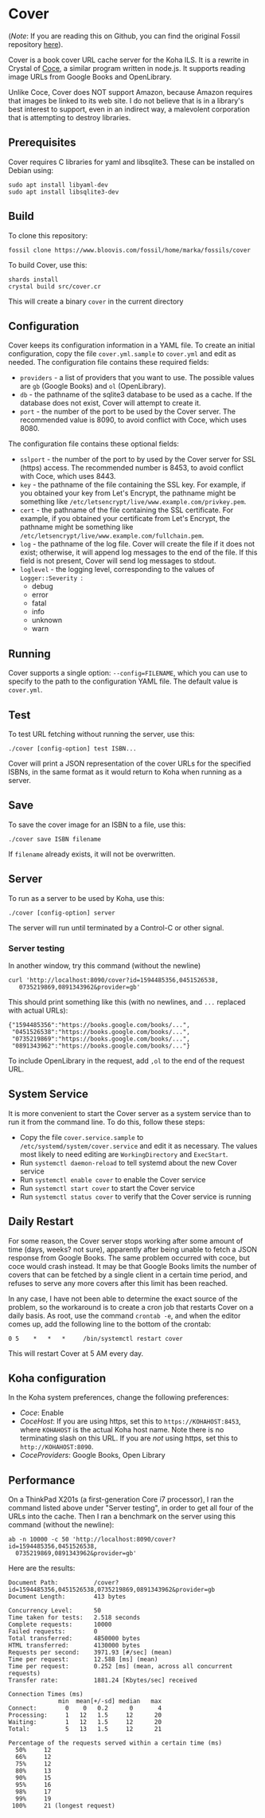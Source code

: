 # Cover

(*Note*: If you are reading this on Github, you can find the
original Fossil repository [here](https://www.bloovis.com/fossil/home/marka/fossils/cover/home)).

Cover is a book cover URL cache server for the Koha ILS.  It is a rewrite
in Crystal of [Coce](https://github.com/fredericd/coce), a similar program written in node.js.
It supports reading image URLs from Google Books and OpenLibrary.

Unlike Coce, Cover does NOT support Amazon, because Amazon requires that images be linked to its web site.
I do not believe that is in a library's best interest to support, even in an indirect
way, a malevolent corporation that is attempting to destroy libraries.

## Prerequisites

Cover requires C libraries for yaml and libsqlite3.  These can be installed on Debian
using:

    sudo apt install libyaml-dev
    sudo apt install libsqlite3-dev

## Build

To clone this repository:

```
fossil clone https://www.bloovis.com/fossil/home/marka/fossils/cover
```

To build Cover, use this:

```
shards install
crystal build src/cover.cr
```

This will create a binary `cover` in the current directory

## Configuration

Cover keeps its configuration information in a YAML file.  To create
an initial configuration, copy the file `cover.yml.sample` to `cover.yml` and edit as needed.
The configuration file contains these required fields:

* `providers` - a list of providers that you want to use.  The possible values
  are `gb` (Google Books) and `ol` (OpenLibrary).
* `db` - the pathname of the sqlite3 database to be used as a cache.  If the
  database does not exist, Cover will attempt to create it.
* `port` - the number of the port to be used by the Cover server.  The recommended
  value is 8090, to avoid conflict with Coce, which uses 8080.

The configuration file contains these optional fields:

* `sslport` - the number of the port to by used by the Cover server for SSL (https) access.
  The recommended number is 8453, to avoid conflict with Coce, which uses 8443.
* `key` - the pathname of the file containing the SSL key.  For example,
if you obtained your key from Let's Encrypt, the pathname
might be something like `/etc/letsencrypt/live/www.example.com/privkey.pem`.
* `cert` - the pathname of the file containing the SSL certificate.  For example,
if you obtained your certificate from Let's Encrypt, the pathname
might be something like `/etc/letsencrypt/live/www.example.com/fullchain.pem`.
* `log` - the pathname of the log file.  Cover will create the file if it does not
  exist; otherwise, it will append log messages to the end of the file.  If this field
  is not present, Cover will send log messages to stdout.
* `loglevel` - the logging level, corresponding to the values of `Logger::Severity `:
    - debug
    - error
    - fatal
    - info
    - unknown
    - warn

## Running

Cover supports a single option: `--config=FILENAME`, which you can use
to specify to the path to the configuration YAML file.  The default
value is `cover.yml`.

## Test

To test URL fetching without running the server, use this:

```
./cover [config-option] test ISBN...
```

Cover will print a JSON representation of the cover URLs for the specified
ISBNs, in the same format as it would return to Koha when running as a server.

## Save

To save the cover image for an ISBN to a file, use this:

```
./cover save ISBN filename
```

If `filename` already exists, it will not be overwritten.

## Server

To run as a server to be used by Koha, use this:

```
./cover [config-option] server
````

The server will run until terminated by a Control-C or other signal.

### Server testing

In another window, try this command (without the newline)

```
curl 'http://localhost:8090/cover?id=1594485356,0451526538,
   0735219869,0891343962&provider=gb'
```

This should print something like this (with no newlines, and `...` replaced with actual URLs):

```
{"1594485356":"https://books.google.com/books/...",
 "0451526538":"https://books.google.com/books/...",
 "0735219869":"https://books.google.com/books/...",
 "0891343962":"https://books.google.com/books/..."}
```

To include OpenLibrary in the request, add `,ol` to the end of the request URL.

## System Service

It is more convenient to start the Cover server as a system service than to run it
from the command line.  To do this, follow these steps:

* Copy the file `cover.service.sample` to `/etc/systemd/system/cover.service`
  and edit it as necessary.  The values most likely to need editing are `WorkingDirectory`
  and `ExecStart`.
* Run `systemctl daemon-reload` to tell systemd about the new Cover service
* Run `systemctl enable cover` to enable the Cover service
* Run `systemctl start cover` to start the Cover service
* Run `systemctl status cover` to verify that the Cover service is running

## Daily Restart

For some reason, the Cover server stops working after some amount of
time (days, weeks? not sure), apparently after being unable to fetch a
JSON response from Google Books.  The same problem occurred with coce,
but coce would crash instead.  It may be that Google Books limits the
number of covers that can be fetched by a single client in a certain
time period, and refuses to serve any more covers after this limit has
been reached.

In any case, I have not been able to determine the exact source of the
problem, so the workaround is to create a cron job that restarts Cover
on a daily basis.  As root, use the command `crontab -e`, and when the
editor comes up, add the following line to the bottom of the crontab:

```
0 5    *   *   *     /bin/systemctl restart cover
```

This will restart Cover at 5 AM every day.

## Koha configuration

In the Koha system preferences, change the following preferences:

* *Coce*: Enable
* *CoceHost*: If you are using https, set this to `https://KOHAHOST:8453`, where `KOHAHOST` is the actual Koha host name.  Note there is no terminating slash on this URL.
  If you are *not* using https, set this to `http://KOHAHOST:8090`.
* *CoceProviders*: Google Books, Open Library

## Performance

On a ThinkPad X201s (a first-generation Core i7 processor), I ran the command
listed above under "Server testing", in order to get all four of the URLs into the cache.
Then I ran a benchmark on the server using this command (without the newline):

```
ab -n 10000 -c 50 'http://localhost:8090/cover?id=1594485356,0451526538,
  0735219869,0891343962&provider=gb'
```

Here are the results:

```
Document Path:          /cover?id=1594485356,0451526538,0735219869,0891343962&provider=gb
Document Length:        413 bytes

Concurrency Level:      50
Time taken for tests:   2.518 seconds
Complete requests:      10000
Failed requests:        0
Total transferred:      4850000 bytes
HTML transferred:       4130000 bytes
Requests per second:    3971.93 [#/sec] (mean)
Time per request:       12.588 [ms] (mean)
Time per request:       0.252 [ms] (mean, across all concurrent requests)
Transfer rate:          1881.24 [Kbytes/sec] received

Connection Times (ms)
              min  mean[+/-sd] median   max
Connect:        0    0   0.2      0       4
Processing:     1   12   1.5     12      20
Waiting:        1   12   1.5     12      20
Total:          5   13   1.5     12      21

Percentage of the requests served within a certain time (ms)
  50%     12
  66%     12
  75%     12
  80%     13
  90%     15
  95%     16
  98%     17
  99%     19
 100%     21 (longest request)
```
